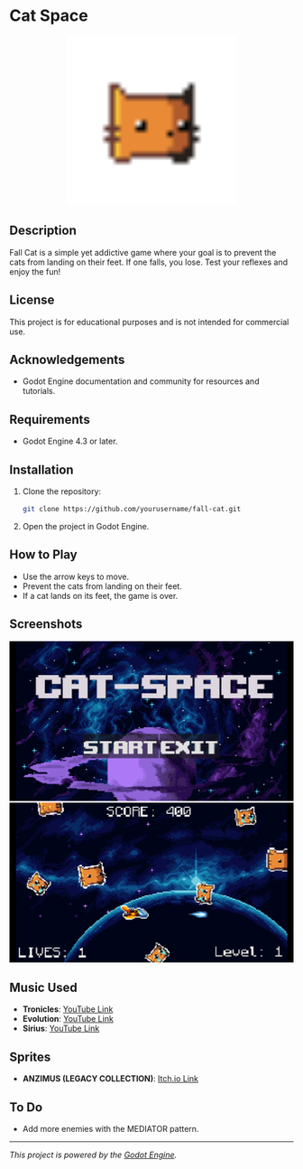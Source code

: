 
# Cat Space

<p align="center">
    <img src="media/CatRolling.gif" alt="Cat Rolling" width="300">
</p>

## Description

Fall Cat is a simple yet addictive game where your goal is to prevent the cats from landing on their feet. If one falls, you lose. Test your reflexes and enjoy the fun!

## License

This project is for educational purposes and is not intended for commercial use.

## Acknowledgements

- Godot Engine documentation and community for resources and tutorials.

## Requirements

- Godot Engine 4.3 or later.

## Installation

1. Clone the repository:
    ```sh
    git clone https://github.com/yourusername/fall-cat.git
    ```
2. Open the project in Godot Engine.

## How to Play

- Use the arrow keys to move.
- Prevent the cats from landing on their feet.
- If a cat lands on its feet, the game is over.

## Screenshots

![Screenshot 1](media/preview1.png)
![Screenshot 2](media/preview2.png)

## Music Used

- **Tronicles**: [YouTube Link](https://www.youtube.com/watch?v=JUegvqJdyQI)
- **Evolution**: [YouTube Link](https://youtu.be/a6v-RL5ypR4?feature=shared)
- **Sirius**: [YouTube Link](https://youtu.be/60llyQkMces?feature=shared)

## Sprites

- **ANZIMUS (LEGACY COLLECTION)**: [Itch.io Link](https://ansimuz.itch.io/gothicvania-patreon-collection)

## To Do

- Add more enemies with the MEDIATOR pattern.

---

*This project is powered by the [Godot Engine](https://godotengine.org/).*